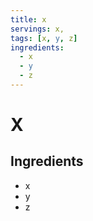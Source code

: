 ```yaml
---
title: x
servings: x,
tags: [x, y, z]
ingredients:
  - x
  - y
  - z
---
```


# X 

## Ingredients
  - x
  - y
  - z